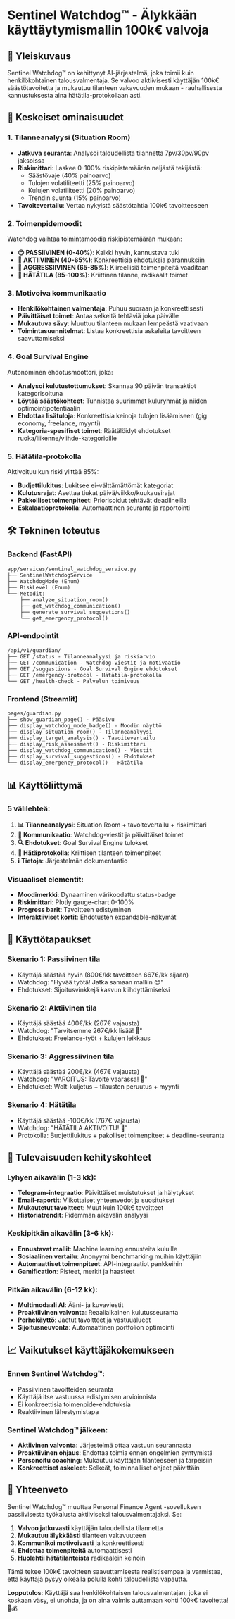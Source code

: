 # Sentinel Watchdog™ - Älykkään käyttäytymismallin 100k€ valvoja

## 🎯 Yleiskuvaus

Sentinel Watchdog™ on kehittynyt AI-järjestelmä, joka toimii kuin henkilökohtainen talousvalmentaja. Se valvoo aktiivisesti käyttäjän 100k€ säästötavoitetta ja mukautuu tilanteen vakavuuden mukaan - rauhallisesta kannustuksesta aina hätätila-protokollaan asti.

## 🧠 Keskeiset ominaisuudet

### 1. Tilanneanalyysi (Situation Room)
- **Jatkuva seuranta**: Analysoi taloudellista tilannetta 7pv/30pv/90pv jaksoissa
- **Riskimittari**: Laskee 0-100% riskipistemäärän neljästä tekijästä:
  - Säästövaje (40% painoarvo)
  - Tulojen volatiliteetti (25% painoarvo) 
  - Kulujen volatiliteetti (20% painoarvo)
  - Trendin suunta (15% painoarvo)
- **Tavoitevertailu**: Vertaa nykyistä säästötahtia 100k€ tavoitteeseen

### 2. Toimenpidemoodit
Watchdog vaihtaa toimintamoodia riskipistemäärän mukaan:

- **😊 PASSIIVINEN (0-40%)**: Kaikki hyvin, kannustava tuki
- **💪 AKTIIVINEN (40-65%)**: Konkreettisia ehdotuksia parannuksiin
- **😤 AGGRESSIIVINEN (65-85%)**: Kiireellisiä toimenpiteitä vaaditaan
- **🚨 HÄTÄTILA (85-100%)**: Kriittinen tilanne, radikaalit toimet

### 3. Motivoiva kommunikaatio
- **Henkilökohtainen valmentaja**: Puhuu suoraan ja konkreettisesti
- **Päivittäiset toimet**: Antaa selkeitä tehtäviä joka päivälle
- **Mukautuva sävy**: Muuttuu tilanteen mukaan lempeästä vaativaan
- **Toimintasuunnitelmat**: Listaa konkreettisia askeleita tavoitteen saavuttamiseksi

### 4. Goal Survival Engine
Autonominen ehdotusmoottori, joka:
- **Analysoi kulutustottumukset**: Skannaa 90 päivän transaktiot kategorisoituna
- **Löytää säästökohteet**: Tunnistaa suurimmat kuluryhmät ja niiden optimointipotentiaalin
- **Ehdottaa lisätuloja**: Konkreettisia keinoja tulojen lisäämiseen (gig economy, freelance, myynti)
- **Kategoria-spesifiset toimet**: Räätälöidyt ehdotukset ruoka/liikenne/viihde-kategorioille

### 5. Hätätila-protokolla
Aktivoituu kun riski ylittää 85%:
- **Budjettilukitus**: Lukitsee ei-välttämättömät kategoriat
- **Kulutusrajat**: Asettaa tiukat päivä/viikko/kuukausirajat
- **Pakkolliset toimenpiteet**: Priorisoidut tehtävät deadlineilla
- **Eskalaatioprotokolla**: Automaattinen seuranta ja raportointi

## 🛠️ Tekninen toteutus

### Backend (FastAPI)
```
app/services/sentinel_watchdog_service.py
├── SentinelWatchdogService
├── WatchdogMode (Enum)
├── RiskLevel (Enum)
└── Metodit:
    ├── analyze_situation_room()
    ├── get_watchdog_communication()
    ├── generate_survival_suggestions()
    └── get_emergency_protocol()
```

### API-endpointit
```
/api/v1/guardian/
├── GET /status - Tilanneanalyysi ja riskiarvio
├── GET /communication - Watchdog-viestit ja motivaatio
├── GET /suggestions - Goal Survival Engine ehdotukset
├── GET /emergency-protocol - Hätätila-protokolla
└── GET /health-check - Palvelun toimivuus
```

### Frontend (Streamlit)
```
pages/guardian.py
├── show_guardian_page() - Pääsivu
├── display_watchdog_mode_badge() - Moodin näyttö
├── display_situation_room() - Tilanneanalyysi
├── display_target_analysis() - Tavoitevertailu
├── display_risk_assessment() - Riskimittari
├── display_watchdog_communication() - Viestit
├── display_survival_suggestions() - Ehdotukset
└── display_emergency_protocol() - Hätätila
```

## 📊 Käyttöliittymä

### 5 välilehteä:
1. **📊 Tilanneanalyysi**: Situation Room + tavoitevertailu + riskimittari
2. **🤖 Kommunikaatio**: Watchdog-viestit ja päivittäiset toimet
3. **🔍 Ehdotukset**: Goal Survival Engine tulokset
4. **🚨 Hätäprotokolla**: Kriittisen tilanteen toimenpiteet
5. **ℹ️ Tietoja**: Järjestelmän dokumentaatio

### Visuaaliset elementit:
- **Moodimerkki**: Dynaaminen värikoodattu status-badge
- **Riskimittari**: Plotly gauge-chart 0-100%
- **Progress barit**: Tavoitteen edistyminen
- **Interaktiiviset kortit**: Ehdotusten expandable-näkymät

## 🎯 Käyttötapaukset

### Skenario 1: Passiivinen tila
- Käyttäjä säästää hyvin (800€/kk tavoitteen 667€/kk sijaan)
- Watchdog: "Hyvää työtä! Jatka samaan malliin 😊"
- Ehdotukset: Sijoitusvinkkejä kasvun kiihdyttämiseksi

### Skenario 2: Aktiivinen tila  
- Käyttäjä säästää 400€/kk (267€ vajausta)
- Watchdog: "Tarvitsemme 267€/kk lisää! 💪"
- Ehdotukset: Freelance-työt + kulujen leikkaus

### Skenario 3: Aggressiivinen tila
- Käyttäjä säästää 200€/kk (467€ vajausta)
- Watchdog: "VAROITUS: Tavoite vaarassa! 😤"
- Ehdotukset: Wolt-kuljetus + tilausten peruutus + myynti

### Skenario 4: Hätätila
- Käyttäjä säästää -100€/kk (767€ vajausta)
- Watchdog: "HÄTÄTILA AKTIVOITU! 🚨"
- Protokolla: Budjettilukitus + pakolliset toimenpiteet + deadline-seuranta

## 🔮 Tulevaisuuden kehityskohteet

### Lyhyen aikavälin (1-3 kk):
- **Telegram-integraatio**: Päivittäiset muistutukset ja hälytykset
- **Email-raportit**: Viikottaiset yhteenvedot ja suositukset
- **Mukautetut tavoitteet**: Muut kuin 100k€ tavoitteet
- **Historiatrendit**: Pidemmän aikavälin analyysi

### Keskipitkän aikavälin (3-6 kk):
- **Ennustavat mallit**: Machine learning ennusteita kuluille
- **Sosiaalinen vertailu**: Anonyymi benchmarking muihin käyttäjiin
- **Automaattiset toimenpiteet**: API-integraatiot pankkeihin
- **Gamification**: Pisteet, merkit ja haasteet

### Pitkän aikavälin (6-12 kk):
- **Multimodaali AI**: Ääni- ja kuvaviestit
- **Proaktiivinen valvonta**: Reaaliaikainen kulutusseuranta
- **Perhekäyttö**: Jaetut tavoitteet ja vastuualueet
- **Sijoitusneuvonta**: Automaattinen portfolion optimointi

## 📈 Vaikutukset käyttäjäkokemukseen

### Ennen Sentinel Watchdog™:
- Passiivinen tavoitteiden seuranta
- Käyttäjä itse vastuussa edistymisen arvioinnista
- Ei konkreettisia toimenpide-ehdotuksia
- Reaktiivinen lähestymistapa

### Sentinel Watchdog™ jälkeen:
- **Aktiivinen valvonta**: Järjestelmä ottaa vastuun seurannasta
- **Proaktiivinen ohjaus**: Ehdottaa toimia ennen ongelmien syntymistä  
- **Personoitu coaching**: Mukautuu käyttäjän tilanteeseen ja tarpeisiin
- **Konkreettiset askeleet**: Selkeät, toiminnalliset ohjeet päivittäin

## 🎉 Yhteenveto

Sentinel Watchdog™ muuttaa Personal Finance Agent -sovelluksen passiivisesta työkalusta aktiiviseksi talousvalmentajaksi. Se:

1. **Valvoo jatkuvasti** käyttäjän taloudellista tilannetta
2. **Mukautuu älykkäästi** tilanteen vakavuuteen
3. **Kommunikoi motivoivasti** ja konkreettisesti
4. **Ehdottaa toimenpiteitä** automaattisesti
5. **Huolehtii hätätilanteista** radikaalein keinoin

Tämä tekee 100k€ tavoitteen saavuttamisesta realistisempaa ja varmistaa, että käyttäjä pysyy oikealla polulla kohti taloudellista vapautta.

**Lopputulos**: Käyttäjä saa henkilökohtaisen talousvalmentajan, joka ei koskaan väsy, ei unohda, ja on aina valmis auttamaan kohti 100k€ tavoitetta! 🚀💰 